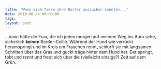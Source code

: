```yaml
---
title: 'Wenn sich Tiere ihre Halter aussuchen könnten...'
date: 2010-06-24 00:00:00 
tags: 
layout: post
---
```

...dann hätte die Frau, die ich jeden morgen auf meinem Weg ins Büro sehe, sicherlich <strong>keinen</strong> Border-Collie. Während der Hund wie verrückt herumspringt und im Kreis um Frauchen rennt, schlurft sie mit langsamen Schritten über das Gras und guckt träge hinter dem Hund her. Der springt, tobt und rennt und freut sich über die (vielleicht einzige?) Zeit auf dem Grün.
